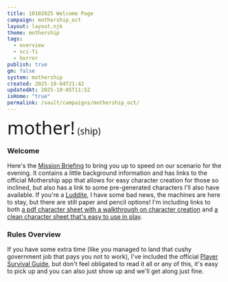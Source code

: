 ```yaml
---
title: 10102025 Welcome Page
campaign: mothership_oct
layout: layout.njk
theme: mothership
tags:
  - overview
  - sci-fi
  - horror
publish: true
gm: false
system: mothership
created: 2025-10-04T21:42
updatedAt: 2025-10-05T11:52
isHome: "true"
permalink: /vault/campaigns/mothership_oct/
---
```

<style>
  /* 1) Register the font (adjust the family name if needed) */
  @font-face {
    font-family: "Caramello Free";
    src: url("/assets/fonts/Caramello%20Free.woff2") format("woff2");
    font-weight: 400;
    font-style: normal;
    font-display: swap;
  }

  /* 2) Use it on your wordmark (with fallbacks) */
  .wordmark {
    font-family: "Caramello Free", system-ui, -apple-system, "Segoe UI", Roboto, Arial, sans-serif;
    line-height: 1;
  }

  .wordmark span { font-size: 3em; }
  .wordmark b { font-size: 50%; font-weight: normal; }
</style>

<p class="wordmark"><span>mother!<b> (ship)</b></span></p>

### Welcome
Here's the [Mission Briefing](/vault/campaigns/mothership_oct/sessions/10102025%20Mission%20Briefing.md) to bring you up to speed on our scenario for the evening. It contains a little background information and has links to the official Mothership app that allows for easy character creation for those so inclined, but also has a link to some pre-generated characters I'll also have available. If you're a [Luddite](https://en.wikipedia.org/wiki/Luddite), I have some bad news, the machines are here to stay, but there are still paper and pencil options! I'm including links to both [a pdf character sheet with a walkthrough on character creation](/assets/pdfs/Mothership_Character_Profile_advanced.pdf) and [a clean character sheet that's easy to use in play](/assets/pdfs/Mothership_Character_Profile_basic.pdf).

### Rules Overview
If you have some extra time (like you managed to land that cushy government job that pays you not to work), I've included the official [Player Survival Guide](/assets/pdfs/Player-Survival-Guide-v1.2.pdf), but don't feel obligated to read it all or any of this, it's easy to pick up and you can also just show up and we'll get along just fine.

